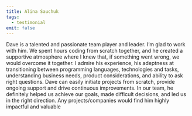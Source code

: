 ```yaml
---
title: Alina Sauchuk
tags:
  - testimonial
emit: false
---
```


Dave is a talented and passionate team player and leader. I’m glad to work with him. We spent hours coding from scratch together, and he created a supportive atmosphere where I knew that, if something went wrong, we would overcome it together. I admire his experience, his adeptness at transitioning between programming languages, technologies and tasks, understanding business needs, product considerations, and ability to ask right questions. Dave can easily initiate projects from scratch, provide ongoing support and drive continuous improvements. In our team, he definitely helped us achieve our goals, made difficult decisions, and led us in the right direction. Any projects/companies would find him highly impactful and valuable
